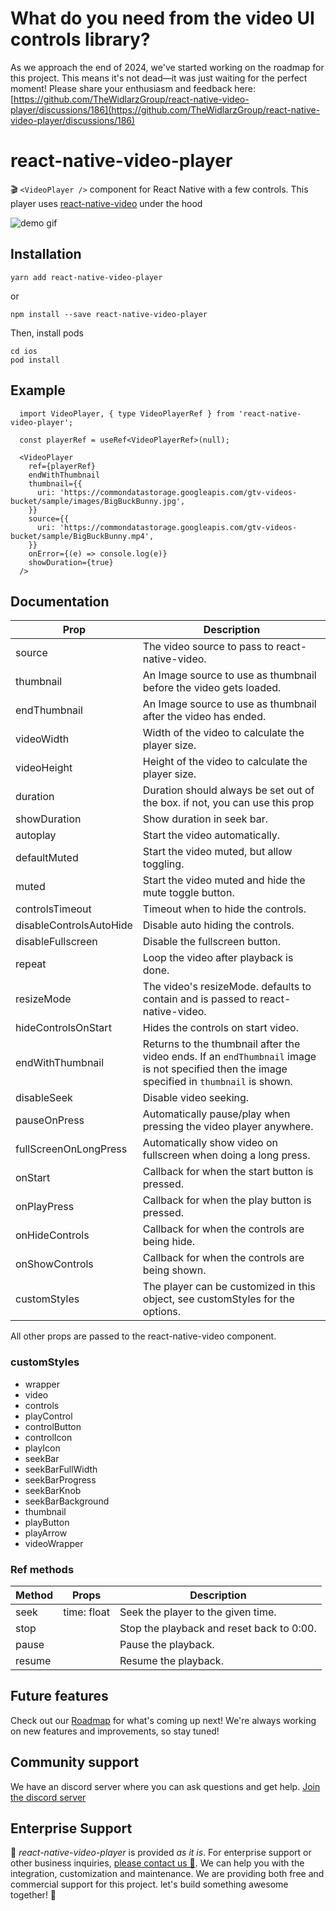 

# What do you need from the video UI controls library?

As we approach the end of 2024, we've started working on the roadmap for this project. This means it's not dead—it was just waiting for the perfect moment! Please share your enthusiasm and feedback here: [https://github.com/TheWidlarzGroup/react-native-video-player/discussions/186](https://github.com/TheWidlarzGroup/react-native-video-player/discussions/186)

# react-native-video-player

🎬 `<VideoPlayer />` component for React Native with a few controls. This player uses
[react-native-video](https://github.com/TheWidlarzGroup/react-native-video) under the hood

![demo gif](/demo.gif "Demo GIF")

## Installation

```
yarn add react-native-video-player
```

or
```
npm install --save react-native-video-player
```

Then, install pods
```
cd ios
pod install
```

## Example

```tsx
  import VideoPlayer, { type VideoPlayerRef } from 'react-native-video-player';

  const playerRef = useRef<VideoPlayerRef>(null);

  <VideoPlayer
    ref={playerRef}
    endWithThumbnail
    thumbnail={{
      uri: 'https://commondatastorage.googleapis.com/gtv-videos-bucket/sample/images/BigBuckBunny.jpg',
    }}
    source={{
      uri: 'https://commondatastorage.googleapis.com/gtv-videos-bucket/sample/BigBuckBunny.mp4',
    }}
    onError={(e) => console.log(e)}
    showDuration={true}
  />
```

## Documentation

| Prop                    | Description                                                                                                                                  |
|-------------------------|----------------------------------------------------------------------------------------------------------------------------------------------|
| source                  | The video source to pass to react-native-video.                                                                                              |
| thumbnail               | An Image source to use as thumbnail before the video gets loaded.                                                                            |
| endThumbnail            | An Image source to use as thumbnail after the video has ended.                                                                               |
| videoWidth              | Width of the video to calculate the player size.                                                                                             |
| videoHeight             | Height of the video to calculate the player size.                                                                                            |
| duration                | Duration should always be set out of the box. if not, you can use this prop                                                                  |
| showDuration            | Show duration in seek bar.                                                                                                                   |
| autoplay                | Start the video automatically.                                                                                                               |
| defaultMuted            | Start the video muted, but allow toggling.                                                                                                   |
| muted                   | Start the video muted and hide the mute toggle button.                                                                                       |
| controlsTimeout         | Timeout when to hide the controls.                                                                                                           |
| disableControlsAutoHide | Disable auto hiding the controls.                                                                                                            |
| disableFullscreen       | Disable the fullscreen button.                                                                                                               |
| repeat                  | Loop the video after playback is done.                                                                                                       |
| resizeMode              | The video's resizeMode. defaults to contain and is passed to react-native-video.                                                             |
| hideControlsOnStart     | Hides the controls on start video.                                                                                                           |
| endWithThumbnail        | Returns to the thumbnail after the video ends. If an `endThumbnail` image is not specified then the image specified in `thumbnail` is shown. |
| disableSeek             | Disable video seeking.                                                                                                                       |
| pauseOnPress            | Automatically pause/play when pressing the video player anywhere.                                                                            |
| fullScreenOnLongPress   | Automatically show video on fullscreen when doing a long press.                                                                              |
| onStart                 | Callback for when the start button is pressed.                                                                                               |
| onPlayPress             | Callback for when the play button is pressed.                                                                                                |
| onHideControls          | Callback for when the controls are being hide.                                                                                               |
| onShowControls          | Callback for when the controls are being shown.                                                                                              |
| customStyles            | The player can be customized in this object, see customStyles for the options.                                                               |

All other props are passed to the react-native-video component.

### customStyles

- wrapper
- video
- controls
- playControl
- controlButton
- controlIcon
- playIcon
- seekBar
- seekBarFullWidth
- seekBarProgress
- seekBarKnob
- seekBarBackground
- thumbnail
- playButton
- playArrow
- videoWrapper

### Ref methods

| Method                  | Props           | Description                                                               |
|-------------------------|-----------------|---------------------------------------------------------------------------|
| seek                    | time: float     | Seek the player to the given time.                                        |
| stop                    |                 | Stop the playback and reset back to 0:00.                                 |
| pause                   |                 | Pause the playback.                                                       |
| resume                  |                 | Resume the playback.                                                      |

## Future features

Check out our [Roadmap](https://github.com/TheWidlarzGroup/react-native-video-player/discussions/186) for what's coming up next! We're always working on new features and improvements, so stay tuned!

## Community support
We have an discord server where you can ask questions and get help. [Join the discord server](https://discord.gg/WXuM4Tgb9X)

## Enterprise Support
<p>
  📱 <i>react-native-video-player</i> is provided <i>as it is</i>. For enterprise support or other business inquiries, <a href="https://www.thewidlarzgroup.com/?utm_source=rnv&utm_medium=readme#Contact">please contact us 🤝</a>. We can help you with the integration, customization and maintenance. We are providing both free and commercial support for this project. let's build something awesome together! 🚀
</p>
